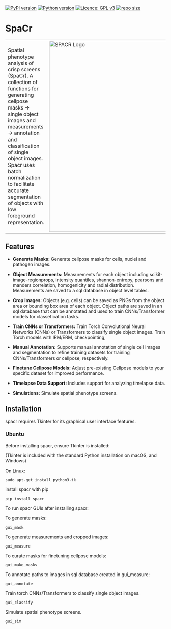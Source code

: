 [![PyPI version](https://badge.fury.io/py/spacr.svg)](https://badge.fury.io/py/spacr)
[![Python version](https://img.shields.io/pypi/pyversions/spacr)](https://pypistats.org/packages/spacr)
[![Licence: GPL v3](https://img.shields.io/github/license/EinarOlafsson/spacr)](https://github.com/EinarOlafsson/spacr/blob/master/LICENSE)
[![repo size](https://img.shields.io/github/repo-size/EinarOlafsson/spacr)](https://github.com/EinarOlafsson/spacr/)

# SpaCr
<table>
<tr>
<td>
  
Spatial phenotype analysis of crisp screens (SpaCr). A collection of functions for generating cellpose masks -> single object images and measurements -> annotation and classification of single object images. Spacr uses batch normalization to facilitate accurate segmentation of objects with low foreground representation.

</td>
<td>

<img src="spacr/logo_spacr.png" alt="SPACR Logo" title="SPACR Logo" width="600"/>

</td>
</tr>
</table>

## Features

- **Generate Masks:** Generate cellpose masks for cells, nuclei and pathogen images.

- **Object Measurements:** Measurements for each object including scikit-image-regionprops, intensity quantiles, shannon-entropy, pearsons and manders correlation, homogenicity and radial distribution. Measurements are saved to a sql database in object level tables.

- **Crop Images:** Objects (e.g. cells) can be saved as PNGs from the object area or bounding box area of each object. Object paths are saved in an sql database that can be annotated and used to train CNNs/Transformer models for classefication tasks.

- **Train CNNs or Transformers:** Train Torch Convolutional Neural Networks (CNNs) or Transformers to classify single object images. Train Torch models with IRM/ERM, checkpointing, 

- **Manual Annotation:** Supports manual annotation of single cell images and segmentation to refine training datasets for training CNNs/Transformers or cellpose, respectively.

- **Finetune Cellpose Models:** Adjust pre-existing Cellpose models to your specific dataset for improved performance.

- **Timelapse Data Support:** Includes support for analyzing timelapse data.

- **Simulations:** Simulate spatial phenotype screens.

## Installation

spacr requires Tkinter for its graphical user interface features.

### Ubuntu

Before installing spacr, ensure Tkinter is installed:

(Tkinter is included with the standard Python installation on macOS, and Windows)

On Linux:

```
sudo apt-get install python3-tk
```

install spacr with pip

```
pip install spacr
```

To run spacr GUIs after installing spacr:

To generate masks:
```
gui_mask
```
To generate measurements and cropped images:
```
gui_measure
```
To curate masks for finetuning cellpose models:
```
gui_make_masks
```
To annotate paths to images in sql database created in gui_measure:
```
gui_annotate
```
Train torch CNNs/Transformers to classify single object images.
```
gui_classify
```
Simulate spatial phenotype screens.
```
gui_sim
```